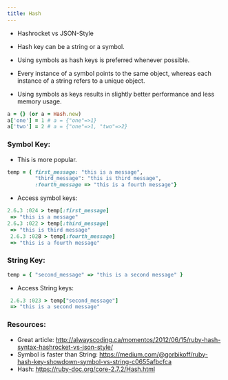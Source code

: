```yaml
---
title: Hash
---
```


- Hashrocket vs JSON-Style
- Hash key can be a string or a symbol.

- Using symbols as hash keys is preferred whenever possible.
- Every instance of a symbol points to the same object, whereas each instance of a string refers to a unique object.
- Using symbols as keys results in slightly better performance and less memory usage.

```rb
a = {} (or a = Hash.new)
a['one'] = 1 # a = {"one"=>1}
a['two'] = 2 # a = {"one"=>1, "two"=>2}
```

### Symbol Key:
- This is more popular.

```rb
temp = { first_message: "this is a message",
         "third_message": "this is third message",
         :fourth_message => "this is a fourth message"}
```

- Access symbol keys:

```rb
2.6.3 :024 > temp[:first_message]
 => "this is a message"
2.6.3 :022 > temp[:third_message]
 => "this is third message"
 2.6.3 :028 > temp[:fourth_message]
 => "this is a fourth message"
```

### String Key:
```rb
temp = { "second_message" => "this is a second message" }
```

- Access String keys:

```rb
 2.6.3 :023 > temp["second_message"]
 => "this is a second message"
```

### Resources:
- Great article: http://alwayscoding.ca/momentos/2012/06/15/ruby-hash-syntax-hashrocket-vs-json-style/
- Symbol is faster than String: https://medium.com/@gorbikoff/ruby-hash-key-showdown-symbol-vs-string-c0655afbcfca
- Hash: https://ruby-doc.org/core-2.7.2/Hash.html
